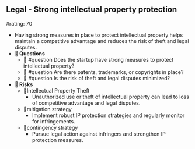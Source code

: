 ## Legal - Strong intellectual property protection
#rating: 70
- Having strong measures in place to protect intellectual property helps maintain a competitive advantage and reduces the risk of theft and legal disputes.
- **💭 Questions**
  - 💭 #question Does the startup have strong measures to protect intellectual property?
  - 💭 #question Are there patents, trademarks, or copyrights in place?
  - 💭 #question Is the risk of theft and legal disputes minimized?
- **🚨 Risks**
  - 🚨Intellectual Property Theft
    - Unauthorized use or theft of intellectual property can lead to loss of competitive advantage and legal disputes.
  - 🚨mitigation strategy
    - Implement robust IP protection strategies and regularly monitor for infringements.
  - 🚨contingency strategy
    - Pursue legal action against infringers and strengthen IP protection measures.


